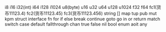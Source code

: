 i8 i16 i32(int) i64 i128 i1024
u8(byte) u16 u32 u64 u128 u1024
f32 f64 fc1(货币11123.4) fc2(货币11123.45) fc3(货币11123.456)
string
[]
map
tup
pub
mut
kpm
struct
interface
fn
for
if
else
break
continue
goto
go
in
or
return
match
switch
case
default
fallthrough
chan
true
false
nil
bool
enum
aoit
any



